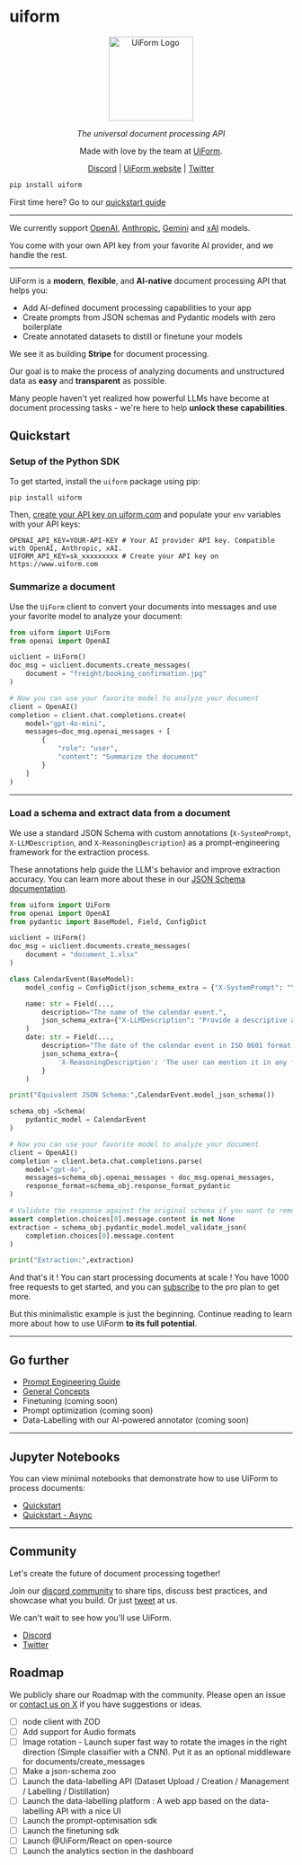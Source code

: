 # uiform

<div align="center" style="margin-bottom: 1em;">

<img src="https://github.com/UiForm/uiform/blob/main/uiform-logo.png" alt="UiForm Logo" width="150">


  *The universal document processing API*

Made with love by the team at [UiForm](https://uiform.com).

[Discord](https://discord.com/invite/vc5tWRPqag) | [UiForm website](https://uiform.com) | [Twitter](https://x.com/uiformAPI)


</div>


``` bash
pip install uiform
```

First time here? Go to our [quickstart guide](https://docs.uiform.com/get-started/introduction)

---


We currently support [OpenAI](https://platform.openai.com/docs/overview), [Anthropic](https://www.anthropic.com/api), [Gemini](https://aistudio.google.com/) and [xAI](https://x.ai/api) models.

You come with your own API key from your favorite AI provider, and we handle the rest.

---

UiForm is a **modern**, **flexible**, and **AI-native** document processing API that helps you:

- Add AI-defined document processing capabilities to your app
- Create prompts from JSON schemas and Pydantic models with zero boilerplate
- Create annotated datasets to distill or finetune your models

We see it as building **Stripe** for document processing.

Our goal is to make the process of analyzing documents and unstructured data as **easy** and **transparent** as possible.

Many people haven't yet realized how powerful LLMs have become at document processing tasks - we're here to help **unlock these capabilities**.

## Quickstart

### Setup of the Python SDK

To get started, install the `uiform` package using pip:

```bash
pip install uiform
```

Then, [create your API key on uiform.com](https://www.uiform.com) and populate your `env` variables with your API keys:

```
OPENAI_API_KEY=YOUR-API-KEY # Your AI provider API key. Compatible with OpenAI, Anthropic, xAI.
UIFORM_API_KEY=sk_xxxxxxxxx # Create your API key on https://www.uiform.com
```

### Summarize a document

Use the `UiForm` client to convert your documents into messages and use your favorite model to analyze your document:

```python 
from uiform import UiForm
from openai import OpenAI

uiclient = UiForm()
doc_msg = uiclient.documents.create_messages(
    document = "freight/booking_confirmation.jpg"
)

# Now you can use your favorite model to analyze your document
client = OpenAI()
completion = client.chat.completions.create(
    model="gpt-4o-mini",
    messages=doc_msg.openai_messages + [
        {
            "role": "user",
            "content": "Summarize the document"
        }
    ]
)
```

---

### Load a schema and extract data from a document

We use a standard JSON Schema with custom annotations (`X-SystemPrompt`, `X-LLMDescription`, and `X-ReasoningDescription`) as a prompt-engineering framework for the extraction process.

These annotations help guide the LLM's behavior and improve extraction accuracy. 
You can learn more about these in our [JSON Schema documentation](https://docs.uiform.com/get-started/the-json-schema).


```python Pydantic BaseModel
from uiform import UiForm
from openai import OpenAI
from pydantic import BaseModel, Field, ConfigDict

uiclient = UiForm()
doc_msg = uiclient.documents.create_messages(
    document = "document_1.xlsx"
)

class CalendarEvent(BaseModel):
    model_config = ConfigDict(json_schema_extra = {"X-SystemPrompt": "You are a useful assistant."})

    name: str = Field(...,
        description="The name of the calendar event.",
        json_schema_extra={"X-LLMDescription": "Provide a descriptive and concise name for the event."}
    )
    date: str = Field(...,
        description="The date of the calendar event in ISO 8601 format.",
        json_schema_extra={
            'X-ReasoningDescription': 'The user can mention it in any format, like **next week** or **tomorrow**. Infer the right date format from the user input.',
        }
    )

print("Equivalent JSON Schema:",CalendarEvent.model_json_schema())

schema_obj =Schema(
    pydantic_model = CalendarEvent
)

# Now you can use your favorite model to analyze your document
client = OpenAI()
completion = client.beta.chat.completions.parse(
    model="gpt-4o",
    messages=schema_obj.openai_messages + doc_msg.openai_messages,
    response_format=schema_obj.response_format_pydantic
)

# Validate the response against the original schema if you want to remove the reasoning fields
assert completion.choices[0].message.content is not None
extraction = schema_obj.pydantic_model.model_validate_json(
    completion.choices[0].message.content 
)

print("Extraction:",extraction)
```
</CodeGroup>

And that's it ! You can start processing documents at scale ! 
You have 1000 free requests to get started, and you can [subscribe](https://www.uiform.com) to the pro plan to get more.

But this minimalistic example is just the beginning. Continue reading to learn more about how to use UiForm **to its full potential**.

---

## Go further

- [Prompt Engineering Guide](https://docs.uiform.com/get-started/prompting-with-the-json-schema)
- [General Concepts](https://docs.uiform.com/get-started/General-Concepts)
- Finetuning (coming soon)
- Prompt optimization (coming soon)
- Data-Labelling with our AI-powered annotator (coming soon)

---

## Jupyter Notebooks

You can view minimal notebooks that demonstrate how to use UiForm to process documents:

- [Quickstart](https://github.com/UiForm/uiform/blob/main/notebooks/Quickstart.ipynb)
- [Quickstart - Async](https://github.com/UiForm/uiform/blob/main/notebooks/Quickstart-Async.ipynb)

--- 

## Community

Let's create the future of document processing together!

Join our [discord community](https://discord.com/invite/vc5tWRPqag) to share tips, discuss best practices, and showcase what you build. Or just [tweet](https://x.com/uiformAPI) at us.

We can't wait to see how you'll use UiForm.

- [Discord](https://discord.com/invite/vc5tWRPqag)
- [Twitter](https://x.com/uiformAPI)


## Roadmap

We publicly share our Roadmap with the community. Please open an issue or [contact us on X](https://x.com/sachaicb) if you have suggestions or ideas.

- [ ] node client with ZOD
- [ ] Add support for Audio formats
- [ ] Image rotation - Launch super fast way to rotate the images in the right direction (Simple classifier with a CNN). Put it as an optional middleware for documents/create_messages 
- [ ] Make a json-schema zoo
- [ ] Launch the data-labelling API (Dataset Upload / Creation / Management / Labelling / Distillation)
- [ ] Launch the data-labelling platform : A web app based on the data-labelling API with a nice UI
- [ ] Launch the prompt-optimisation sdk
- [ ] Launch the finetuning sdk 
- [ ] Launch @UiForm/React on open-source
- [ ] Launch the analytics section in the dashboard
